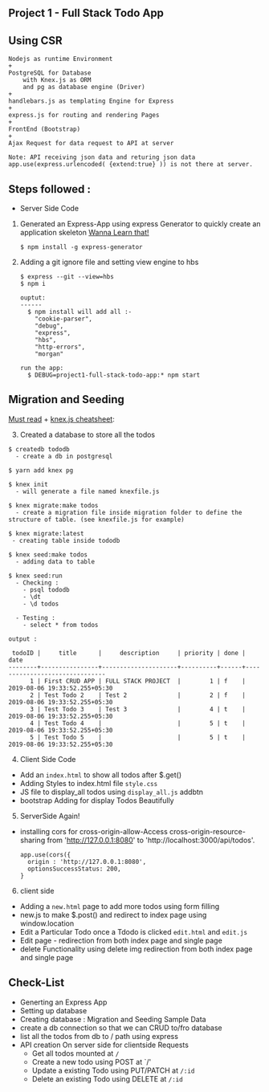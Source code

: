 Project 1 - Full Stack Todo App 
-------------------------------

Using CSR
---------
```
Nodejs as runtime Environment 
+ 
PostgreSQL for Database 
    with Knex.js as ORM 
    and pg as database engine (Driver)
+ 
handlebars.js as templating Engine for Express
+ 
express.js for routing and rendering Pages
+ 
FrontEnd (Bootstrap)
+
Ajax Request for data request to API at server

Note: API receiving json data and returing json data
app.use(express.urlencoded( {extend:true} )) is not there at server.
```

Steps followed : 
----------------

  * Server Side Code

  1. Generated an Express-App using express Generator to quickly create an application skeleton [Wanna Learn that!](https://expressjs.com/en/starter/generator.html)

      ```
      $ npm install -g express-generator
      ```

  2. Adding a git ignore file and setting view engine to hbs 

      ```
      $ express --git --view=hbs  
      $ npm i

      ouptut: 
      ------
        $ npm install will add all :-
          "cookie-parser",
          "debug",
          "express",
          "hbs",
          "http-errors",
          "morgan"

      run the app:
        $ DEBUG=project1-full-stack-todo-app:* npm start
      ```

Migration and Seeding
--------------------
   [Must read](http://perkframework.com/v1/guides/database-migrations-knex.html) + [knex.js cheatsheet](https://devhints.io/knex):


  3. Created a database to store all the todos 
  
  ```
  $ createdb tododb 
    - create a db in postgresql
  
  $ yarn add knex pg

  $ knex init 
    - will generate a file named knexfile.js

  $ knex migrate:make todos 
    - create a migration file inside migration folder to define the structure of table. (see knexfile.js for example)

  $ knex migrate:latest 
   - creating table inside tododb

  $ knex seed:make todos
    - adding data to table

  $ knex seed:run 
    - Checking :
      - psql tododb 
      - \dt 
      - \d todos

    - Testing :
      - select * from todos
```
```
output :

 todoID |     title      |     description     | priority | done |             date              
--------+----------------+---------------------+----------+------+-------------------------------
      1 | First CRUD APP | FULL STACK PROJECT  |        1 | f    | 2019-08-06 19:33:52.255+05:30
      2 | Test Todo 2    | Test 2              |        2 | f    | 2019-08-06 19:33:52.255+05:30
      3 | Test Todo 3    | Test 3              |        4 | t    | 2019-08-06 19:33:52.255+05:30
      4 | Test Todo 4    |                     |        5 | t    | 2019-08-06 19:33:52.255+05:30
      5 | Test Todo 5    |                     |        5 | t    | 2019-08-06 19:33:52.255+05:30

```

  4. Client Side Code

  - Add an `index.html` to show all todos after $.get()
  - Adding Styles to index.html file `style.css`
  - JS file to display_all todos using `display_all.js`
  addbtn
  - bootstrap Adding for display Todos Beautifully 

  5. ServerSide Again! 

  - installing cors for cross-origin-allow-Access cross-origin-resource-sharing from 'http://127.0.0.1:8080' to 'http://localhost:3000/api/todos'.
    
    ```
    app.use(cors({
      origin : 'http://127.0.0.1:8080',
      optionsSuccessStatus: 200,
    }
    ```

  6. client side

  - Adding a `new.html` page to add more todos using form filling
  - new.js to make $.post() and redirect to index page using window.location
  - Edit a Particular Todo once a Tdodo is clicked `edit.html` and `edit.js`
  - Edit page - redirection from both index page and single page
  - delete Functionality using delete img redirection from both index page and single page

Check-List
-------------
- Generting an Express App
- Setting up database
- Creating database : Migration and Seeding Sample Data
- create a db connection so that we can CRUD to/fro database
- list all the todos from db to / path using express
- API creation On server side for clientside Requests
  - Get all todos mounted at `/`
  - Create a new todo using POST at `/'
  - Update a existing Todo using PUT/PATCH at `/:id`
  - Delete an existing Todo using DELETE at `/:id`

